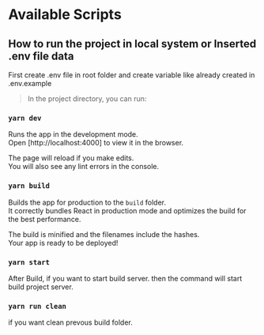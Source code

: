 # Available Scripts

## How to run the project in local system or Inserted .env file data

First create .env file in root folder and create variable like already created in .env.example

> In the project directory, you can run:

### `yarn dev`

Runs the app in the development mode.\
Open [http://localhost:4000] to view it in the browser.

The page will reload if you make edits.\
You will also see any lint errors in the console.

### `yarn build`

Builds the app for production to the `build` folder.\
It correctly bundles React in production mode and optimizes the build for the best performance.

The build is minified and the filenames include the hashes.\
Your app is ready to be deployed!

### `yarn start`

After Build, if you want to start build server. then the command will start build project server.

### `yarn run clean`

if you want clean prevous build folder.
